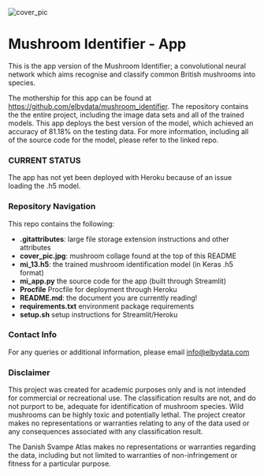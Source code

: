 ![cover_pic](cover_pic.jpg)

# Mushroom Identifier - App


This is the app version of the Mushroom Identifier; a convolutional neural network which aims recognise and classify common British mushrooms into species.

The mothership for this app can be found at https://github.com/elbydata/mushroom_identifier. The repository contains the the entire project, including the image data sets and all of the trained models. This app deploys the best version of the model, which achieved an accuracy of 81.18% on the testing data. For more information, including all of the source code for the model, please refer to the linked repo.

### CURRENT STATUS

The app has not yet been deployed with Heroku because of an issue loading the .h5 model.


### Repository Navigation

This repo contains the following:

 * **.gitattributes**: large file storage extension instructions and other attributes
 * **cover_pic.jpg**: mushroom collage found at the top of this README
 * **mi_13.h5**: the trained mushroom identification model (in Keras .h5 format)
 * **mi_app.py** the source code for the app (built through Streamlit)
 * **Procfile** Procfile for deployment through Heroku
 * **README.md**: the document you are currently reading!
 * **requirements.txt** environment package requirements
 * **setup.sh** setup instructions for Streamlit/Heroku


### Contact Info

For any queries or additional information, please email info@elbydata.com


### Disclaimer

This project was created for academic purposes only and is not intended for commercial or recreational use. The classification results are not, and do not purport to be, adequate for identification of mushroom species. Wild mushrooms can be highly toxic and potentially lethal. The project creator makes no representations or warranties relating to any of the data used or any consequences associated with any classification result.

The Danish Svampe Atlas makes no representations or warranties regarding the data, including but not limited to warranties of non-infringement or fitness for a particular purpose.
